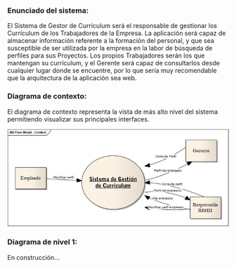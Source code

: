 <!-- 
.. title: Sistema de Gestion de Curriculums - DFD
.. slug: sistema-de-gestion-de-curriculums-dfd
.. date: 2015-04-22 22:43:57 UTC-03:00
.. tags: practico, ejercicio, dfd
.. category: 
.. link: 
.. description: 
.. type: text
.. author: Matias Sticchi
-->

### Enunciado del sistema:

El Sistema de Gestor de Currículum será el responsable de gestionar los Currículum de los
Trabajadores de la Empresa. La aplicación será capaz de almacenar información referente a la
formación del personal, y que sea susceptible de ser utilizada por la empresa en la labor de
búsqueda de perfiles para sus Proyectos. Los propios Trabajadores serán los que mantengan su
currículum, y el Gerente será capaz de consultarlos desde cualquier lugar donde se encuentre,
por lo que sería muy recomendable que la arquitectura de la aplicación sea web.

### Diagrama de contexto:

El diagrama de contexto representa la vista de más alto nivel del sistema permitiendo visualizar sus principales interfaces.

![diagrama de contexto](/images/context.jpg "Diagrama de contexto")

### Diagrama de nivel 1:

En construcción...

